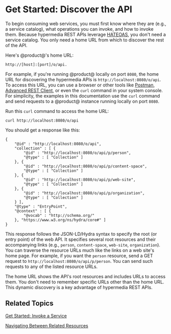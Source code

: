 # Get Started: Discover the API [](id=get-started-discover-the-api)

To begin consuming web services, you must first know where they are (e.g.,
a service catalog), what operations you can invoke, and how to invoke them.
Because hypermedia REST APIs leverage
[HATEOAS](https://en.wikipedia.org/wiki/HATEOAS), you don't need a service
catalog. You only need a home URL from which to discover the rest of the API. 

Here's @product@'s home URL: 

    http://[host]:[port]/o/api. 

For example, if you're running @product@ locally on port `8080`, the home
URL for discovering the hypermedia APIs is `http://localhost:8080/o/api`. To
access this URL, you can use a browser or
other tools like [Postman](https://www.getpostman.com), [Advanced REST
Client](https://install.advancedrestclient.com/#/install), or even the `curl`
command in your system console. For simplicity, the examples in this
documentation use the `curl` command and send requests to a @product@ instance
running locally on port `8080`. 

Run this `curl` command to access the home URL: 

    curl http://localhost:8080/o/api

You should get a response like this: 

    {
        "@id" : "http://localhost:8080/o/api",
        "collection" : [ {
            "@id" : "http://localhost:8080/o/api/p/person",
            "@type" : [ "Collection" ]
        }, {
            "@id" : "http://localhost:8080/o/api/p/content-space",
            "@type" : [ "Collection" ]
        }, {
            "@id" : "http://localhost:8080/o/api/p/web-site",
            "@type" : [ "Collection" ]
        }, {
            "@id" : "http://localhost:8080/o/api/p/organization",
            "@type" : [ "Collection" ]
        } ],
        "@type" : "EntryPoint",
        "@context" : [ {
            "@vocab" : "http://schema.org/"
        }, "https://www.w3.org/ns/hydra/core#" ]
    }

This response follows the JSON-LD/Hydra syntax to specify the root (or entry
point) of the web API. It specifies several root resources and their 
accompanying links (e.g., `person`, `content-space`, `web-site`, 
`organization`). You can traverse the resource URLs much like the links on a web 
site's home page. For example, if you want the `person` resource, send a GET 
request to `http://localhost:8080/o/api/p/person`. You can send such requests to 
any of the listed resource URLs. 

The home URL shows the API's root resources and includes URLs to access them.
You don't need to remember specific URLs other than the home URL. This dynamic
discovery is a key advantage of hypermedia REST APIs. 

## Related Topics [](id=related-topics)

[Get Started: Invoke a Service](/develop/tutorials/-/knowledge_base/7-1/get-started-invoke-a-service)

[Navigating Between Related Resources](/develop/tutorials/-/knowledge_base/7-1/navigating-between-related-resources)
